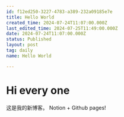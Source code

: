 ```yaml
---
id: f12ed250-3227-4783-a389-232a09185e7e
title: Hello World
created_time: 2024-07-24T11:07:00.000Z
last_edited_time: 2024-07-25T11:49:00.000Z
date: 2024-07-24T11:07:00.000Z
status: Published
layout: post
tag: daily
name: Hello World

---
```


# Hi every one

这是我的新博客。
Notion + Github pages!
